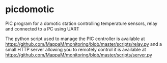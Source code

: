 picdomotic
==========

PIC program for a domotic station controlling temperature sensors, relay and connected to a PC using UART

The python script used to manage the PIC controller is available at https://github.com/MappaM/monitoring/blob/master/scripts/relay.py and a small HTTP server allowing you to remotely control it is available at https://github.com/MappaM/monitoring/blob/master/scripts/server.py

